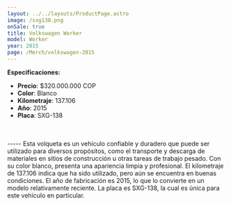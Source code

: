 ```yaml
---
layout: ../../layouts/ProductPage.astro
image: /sxg138.png
onSale: true
title: Volkswagen Worker
model: Worker
year: 2015
page: /Merch/volkswagen-2015
---
```


**Especificaciones:**

- **Precio**: $320.000.000 COP
- **Color**: Blanco
- **Kilometraje**: 137.106
- **Año**: 2015
- **Placa**: SXG-138
 <br>
  <br>
 -----
Esta volqueta es un vehículo confiable y duradero que puede ser utilizado para diversos propósitos, como el transporte y descarga de materiales en sitios de construcción u otras tareas de trabajo pesado. Con su color blanco, presenta una apariencia limpia y profesional. El kilometraje de 137.106 indica que ha sido utilizado, pero aún se encuentra en buenas condiciones. El año de fabricación es 2015, lo que lo convierte en un modelo relativamente reciente. La placa es SXG-138, la cual es única para este vehículo en particular.